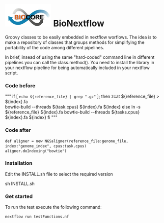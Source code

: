 # ![BioNextflow](https://github.com/CRG-CNAG/BioCoreMiscOpen/blob/master/logo/biocore-logo_small.png) BioNextflow

Groovy classes to be easily embedded in nextflow worflows. 
The idea is to make a repository of classes that groups methods for simplifying the portability of the code among different pipelines. 

In brief, insead of using the same "hard-coded" command line in different pipelines you can call the class.method().
You need to install the library in your nextflow pipeline for being automatically included in your nextflow script.


### Code before

   """
   if [ `echo ${reference_file} | grep ".gz"` ]; then 
       zcat ${reference_file} > ${index}.fa			
       bowtie-build --threads ${task.cpus} ${index}.fa ${index}
       else 
            ln -s ${reference_file} ${index}.fa 
            bowtie-build --threads ${tasks.cpus} ${index}.fa ${index}
       fi
   """

### Code after
    def aligner = new NGSaligner(reference_file:genome_file, index:"genome_index", cpus:task.cpus)
    aligner.doIndexing("bowtie")

### Installation
Edit the INSTALL.sh file to select the required version

   sh INSTALL.sh 

### Get started 

To run the test execute the following command: 

    nextflow run testFunctions.nf
